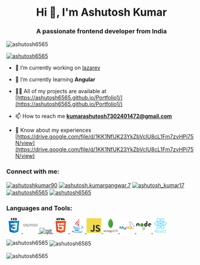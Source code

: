 <h1 align="center">Hi 👋, I'm Ashutosh Kumar</h1>
<h3 align="center">A passionate frontend developer from India</h3>

<p align="left"> <img src="https://komarev.com/ghpvc/?username=ashutosh6565&label=Profile%20views&color=0e75b6&style=flat" alt="ashutosh6565" /> </p>

<p align="left"> <a href="https://github.com/ryo-ma/github-profile-trophy"><img src="https://github-profile-trophy.vercel.app/?username=ashutosh6565" alt="ashutosh6565" /></a> </p>

- 🔭 I’m currently working on [lazarev](https://github.com/Ashutosh6565/lazarev-)

- 🌱 I’m currently learning **Angular**

- 👨‍💻 All of my projects are available at [https://ashutosh6565.github.io/Portfolio1/](https://ashutosh6565.github.io/Portfolio1/)

- 📫 How to reach me **kumarashutosh7302401472@gmail.com**

- 📄 Know about my experiences [https://drive.google.com/file/d/1KK1NfUK23YkZbVcIU8cL1Fm7zvHPj75N/view](https://drive.google.com/file/d/1KK1NfUK23YkZbVcIU8cL1Fm7zvHPj75N/view)

<h3 align="left">Connect with me:</h3>
<p align="left">
<a href="https://linkedin.com/in/ashutoshkumar90" target="blank"><img align="center" src="https://raw.githubusercontent.com/rahuldkjain/github-profile-readme-generator/master/src/images/icons/Social/linked-in-alt.svg" alt="ashutoshkumar90" height="30" width="40" /></a>
<a href="https://fb.com/ashutosh.kumargangwar.7" target="blank"><img align="center" src="https://raw.githubusercontent.com/rahuldkjain/github-profile-readme-generator/master/src/images/icons/Social/facebook.svg" alt="ashutosh.kumargangwar.7" height="30" width="40" /></a>
<a href="https://instagram.com/ashutosh_kumar17" target="blank"><img align="center" src="https://raw.githubusercontent.com/rahuldkjain/github-profile-readme-generator/master/src/images/icons/Social/instagram.svg" alt="ashutosh_kumar17" height="30" width="40" /></a>
<a href="https://www.codechef.com/users/ashutosh6565" target="blank"><img align="center" src="https://cdn.jsdelivr.net/npm/simple-icons@3.1.0/icons/codechef.svg" alt="ashutosh6565" height="30" width="40" /></a>
<a href="https://www.leetcode.com/ashutosh6565" target="blank"><img align="center" src="https://raw.githubusercontent.com/rahuldkjain/github-profile-readme-generator/master/src/images/icons/Social/leet-code.svg" alt="ashutosh6565" height="30" width="40" /></a>
</p>

<h3 align="left">Languages and Tools:</h3>
<p align="left"> <a href="https://www.w3schools.com/css/" target="_blank" rel="noreferrer"> <img src="https://raw.githubusercontent.com/devicons/devicon/master/icons/css3/css3-original-wordmark.svg" alt="css3" width="40" height="40"/> </a> <a href="https://expressjs.com" target="_blank" rel="noreferrer"> <img src="https://raw.githubusercontent.com/devicons/devicon/master/icons/express/express-original-wordmark.svg" alt="express" width="40" height="40"/> </a> <a href="https://git-scm.com/" target="_blank" rel="noreferrer"> <img src="https://www.vectorlogo.zone/logos/git-scm/git-scm-icon.svg" alt="git" width="40" height="40"/> </a> <a href="https://www.w3.org/html/" target="_blank" rel="noreferrer"> <img src="https://raw.githubusercontent.com/devicons/devicon/master/icons/html5/html5-original-wordmark.svg" alt="html5" width="40" height="40"/> </a> <a href="https://www.java.com" target="_blank" rel="noreferrer"> <img src="https://raw.githubusercontent.com/devicons/devicon/master/icons/java/java-original.svg" alt="java" width="40" height="40"/> </a> <a href="https://developer.mozilla.org/en-US/docs/Web/JavaScript" target="_blank" rel="noreferrer"> <img src="https://raw.githubusercontent.com/devicons/devicon/master/icons/javascript/javascript-original.svg" alt="javascript" width="40" height="40"/> </a> <a href="https://www.mongodb.com/" target="_blank" rel="noreferrer"> <img src="https://raw.githubusercontent.com/devicons/devicon/master/icons/mongodb/mongodb-original-wordmark.svg" alt="mongodb" width="40" height="40"/> </a> <a href="https://www.mysql.com/" target="_blank" rel="noreferrer"> <img src="https://raw.githubusercontent.com/devicons/devicon/master/icons/mysql/mysql-original-wordmark.svg" alt="mysql" width="40" height="40"/> </a> <a href="https://nodejs.org" target="_blank" rel="noreferrer"> <img src="https://raw.githubusercontent.com/devicons/devicon/master/icons/nodejs/nodejs-original-wordmark.svg" alt="nodejs" width="40" height="40"/> </a> <a href="https://reactjs.org/" target="_blank" rel="noreferrer"> <img src="https://raw.githubusercontent.com/devicons/devicon/master/icons/react/react-original-wordmark.svg" alt="react" width="40" height="40"/> </a> </p>

<p><img align="left" src="https://github-readme-stats.vercel.app/api/top-langs?username=ashutosh6565&show_icons=true&locale=en&layout=compact" alt="ashutosh6565" /></p>

<p>&nbsp;<img align="center" src="https://github-readme-stats.vercel.app/api?username=ashutosh6565&show_icons=true&locale=en" alt="ashutosh6565" /></p>

<p><img align="center" src="https://github-readme-streak-stats.herokuapp.com/?user=ashutosh6565&" alt="ashutosh6565" /></p>
